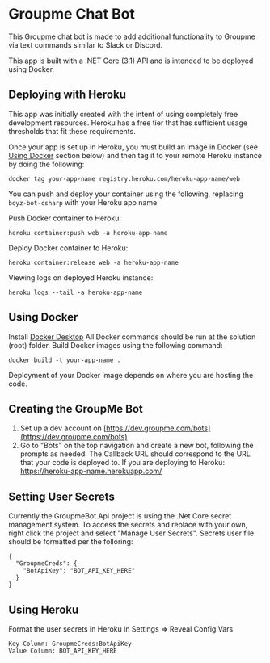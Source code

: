 ﻿# Groupme Chat Bot

This Groupme chat bot is made to add additional functionality to Groupme via text commands similar to Slack or Discord.

This app is built with a .NET Core (3.1) API and is intended to be deployed using Docker. 

## Deploying with Heroku
This app was initially created with the intent of using completely free development resources. Heroku has a free tier that has sufficient usage thresholds that fit these requirements.

Once your app is set up in Heroku, you must build an image in Docker (see [Using Docker](#using-docker) section below) and then tag it to your remote Heroku instance by doing the following:
```
docker tag your-app-name registry.heroku.com/heroku-app-name/web
```

You can push and deploy your container using the following, replacing `boyz-bot-csharp` with your Heroku app name.

Push Docker container to Heroku:
```
heroku container:push web -a heroku-app-name
```
Deploy Docker container to Heroku:
```
heroku container:release web -a heroku-app-name
```
Viewing logs on deployed Heroku instance:
```
heroku logs --tail -a heroku-app-name
```
## Using Docker <a name="using-docker"></a>
Install [Docker Desktop](https://docs.docker.com/desktop/)
All Docker commands should be run at the solution (root) folder.
Build Docker images using the following command:
```
docker build -t your-app-name . 
```
Deployment of your Docker image depends on where you are hosting the code. 

## Creating the GroupMe Bot<a name="bot"></a>

1. Set up a dev account on [https://dev.groupme.com/bots](https://dev.groupme.com/bots)
2. Go to "Bots" on the top navigation and create a new bot, following the prompts as needed. The Callback URL should correspond to the URL that your code is deployed to. 
If you are deploying to Heroku: https://heroku-app-name.herokuapp.com/

## Setting User Secrets <a name="using-secrets"></a>
Currently the GroupmeBot.Api project is using the .Net Core secret management system. To access the secrets and replace with your own, right click the project and select "Manage User Secrets".
Secrets user file should be formatted per the folloring:
```
{
  "GroupmeCreds": {
    "BotApiKey": "BOT_API_KEY_HERE"
  }
}
```

## Using Heroku<a name="heroku"></a>
Format the user secrets in Heroku in Settings => Reveal Config Vars  
```
Key Column: GroupmeCreds:BotApiKey
Value Column: BOT_API_KEY_HERE
```